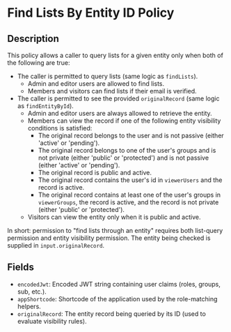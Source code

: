 # Find Lists By Entity ID Policy

## Description

This policy allows a caller to query lists for a given entity only when both of the following are true:

- The caller is permitted to query lists (same logic as `findLists`).
  - Admin and editor users are allowed to find lists.
  - Members and visitors can find lists if their email is verified.
- The caller is permitted to see the provided `originalRecord` (same logic as `findEntityById`).
  - Admin and editor users are always allowed to retrieve the entity.
  - Members can view the record if one of the following entity visibility conditions is satisfied:
    - The original record belongs to the user and is not passive (either 'active' or 'pending').
    - The original record belongs to one of the user's groups and is not private (either 'public' or 'protected') and is not passive (either 'active' or 'pending').
    - The original record is public and active.
    - The original record contains the user's id in `viewerUsers` and the record is active.
    - The original record contains at least one of the user's groups in `viewerGroups`, the record is active, and the record is not private (either 'public' or 'protected').
  - Visitors can view the entity only when it is public and active.

In short: permission to "find lists through an entity" requires both list-query permission and entity visibility permission. The entity being checked is supplied in `input.originalRecord`.

## Fields

- `encodedJwt`: Encoded JWT string containing user claims (roles, groups, sub, etc.).
- `appShortcode`: Shortcode of the application used by the role-matching helpers.
- `originalRecord`: The entity record being queried by its ID (used to evaluate visibility rules).

